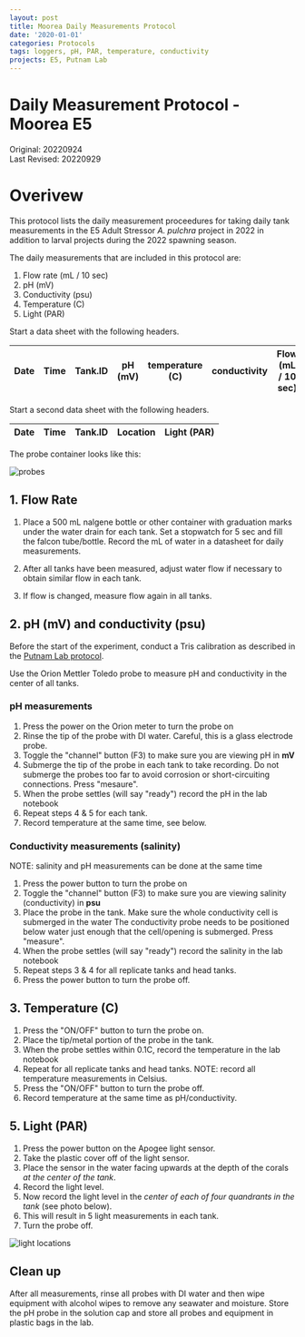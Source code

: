 ```yaml
---
layout: post
title: Moorea Daily Measurements Protocol
date: '2020-01-01'
categories: Protocols
tags: loggers, pH, PAR, temperature, conductivity
projects: E5, Putnam Lab
---
```


# Daily Measurement Protocol - Moorea E5  

Original: 20220924   
Last Revised: 20220929  

# Overivew  

This protocol lists the daily measurement proceedures for taking daily tank measurements in the E5 Adult Stressor *A. pulchra* project in 2022 in addition to larval projects during the 2022 spawning season.  

The daily measurements that are included in this protocol are:  
1. Flow rate (mL / 10 sec)  
2. pH (mV)  
3. Conductivity (psu)  
4. Temperature (C)  
5. Light (PAR)  

Start a data sheet with the following headers.  

| Date  | Time | Tank.ID | pH (mV) | temperature (C) | conductivity |  Flow (mL / 10 sec)   
| ------------- | ------------- | ------------- | ------------- | ------------ | ------------ |  ------------ |  

Start a second data sheet with the following headers.  

| Date  | Time | Tank.ID | Location | Light (PAR) |    
| ------------- | ------------- | ------------- | ------------- |  ------------ |  

The probe container looks like this:  

![probes](https://ahuffmyer.github.io/ASH_Putnam_Lab_Notebook/images/NotebookImages/Moorea2022/dailyprobes.jpeg)

## 1. Flow Rate  

1. Place a 500 mL nalgene bottle or other container with graduation marks under the water drain for each tank. Set a stopwatch for 5 sec and fill the falcon tube/bottle. Record the mL of water in a datasheet for daily measurements.   

2. After all tanks have been measured, adjust water flow if necessary to obtain similar flow in each tank.  

3. If flow is changed, measure flow again in all tanks.  

## 2. pH (mV) and conductivity (psu)   

Before the start of the experiment, conduct a Tris calibration as described in the [Putnam Lab protocol](https://github.com/Putnam-Lab/Lab_Management/blob/master/Lab_Resources/GSO_Wetlab_Protocols/GSO_Wetlab_Protocols.md#II-Tris-Calibration).  

Use the Orion Mettler Toledo probe to measure pH and conductivity in the center of all tanks.  

### pH measurements
1. Press the power on the Orion meter to turn the probe on
2. Rinse the tip of the probe with DI water. Careful, this is a glass electrode probe.  
3. Toggle the "channel" button (F3) to make sure you are viewing pH in **mV**  
4. Submerge the tip of the probe in each tank to take recording. Do not submerge the probes too far to avoid corrosion or short-circuiting connections. Press "mesaure".  
5. When the probe settles (will say "ready") record the pH in the lab notebook
6. Repeat steps 4 & 5 for each tank.
7. Record temperature at the same time, see below.  

### Conductivity measurements (salinity)

NOTE: salinity and pH measurements can be done at the same time  

1. Press the power button to turn the probe on
2. Toggle the "channel" button (F3) to make sure you are viewing salinity (conductivity) in **psu**
3. Place the probe in the tank. Make sure the whole conductivity cell is submerged in the water The conductivity probe needs to be positioned below water just enough that the cell/opening is submerged. Press "measure".  
4. When the probe settles (will say "ready") record the salinity in the lab notebook
5. Repeat steps 3 & 4 for all replicate tanks and head tanks.
6. Press the power button to turn the probe off. 

## 3. Temperature (C)  

1. Press the "ON/OFF" button to turn the probe on.
2. Place the tip/metal portion of the probe in the tank.
3. When the probe settles within 0.1C, record the temperature in the lab notebook
4. Repeat for all replicate tanks and head tanks.
NOTE: record all temperature measurements in Celsius. 
5. Press the "ON/OFF" button to turn the probe off. 
6. Record temperature at the same time as pH/conductivity.  

## 5. Light (PAR)  

1. Press the power button on the Apogee light sensor. 
2. Take the plastic cover off of the light sensor.  
3. Place the sensor in the water facing upwards at the depth of the corals *at the center of the tank*.  
4. Record the light level. 
5. Now record the light level in the *center of each of four quandrants in the tank* (see photo below). 
6. This will result in 5 light measurements in each tank.  
7. Turn the probe off.  

![light locations](https://ahuffmyer.github.io/ASH_Putnam_Lab_Notebook/images/NotebookImages/Moorea2022/lightquads.png)  

## Clean up  

After all measurements, rinse all probes with DI water and then wipe equipment with alcohol wipes to remove any seawater and moisture. Store the pH probe in the solution cap and store all probes and equipment in plastic bags in the lab.  

